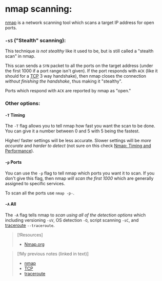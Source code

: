 
# nmap scanning:
[nmap](../../../CLI-tools/linux/remote/nmap.md) is a network scanning tool which scans a target IP address for open ports.
### `-sS` ("Stealth" scanning):
This technique *is not stealthy* like it used to be, but is still called a "stealth scan" in nmap. 

This scan sends a `SYN` packet to all the ports on the target address (under the first 1000 if a port range isn't given). If the port responds with `ACK` (like it should for a [TCP](/networking/protocols/TCP.md) 3 way handshake), then nmap closes the connection *without finishing the handshake*, thus making it "stealthy".

Ports which respond with `ACK` are reported by nmap as "open."
### Other options:
#### `-T` Timing
The `-T` flag allows you to tell nmap how fast you want the scan to be done. You can give it a number between 0 and 5 with 5 being the fastest.

Higher/ faster settings will be less accurate. Slower settings will be *more accurate* and *harder to detect* (not sure on this check [Nmap: Timing and Performance](https://www.twitch.tv/melkey)).
#### `-p` Ports
You can use the `-p` flag to tell nmap which ports you want it to scan. If you don't give this flag, then nmap *will scan the first 1000* which are generally assigned to specific services.

To scan all the ports use `nmap -p-`.
#### `-A` All
The `-A` flag tells nmap to *scan using all of the detection options* which including versioning `-sV`, OS detection `-O`, script scanning `-sC`, and [traceroute](../../../CLI-tools/linux/remote/traceroute.md) `--traceroute`.

> [!Resources]
> - [Nmap.org](https://nmap.org)

> [!My previous notes (linked in text)]
> - [nmap](https://github.com/TrshPuppy/obsidian-notes/tree/main/CLI-tools/linux/nmap.md) 
> - [TCP](https://github.com/TrshPuppy/obsidian-notes/tree/main/networking/protocols/TCP.md)
> - [traceroute](https://github.com/TrshPuppy/obsidian-notes/tree/main/CLI-tools/linux/traceroute.md)


